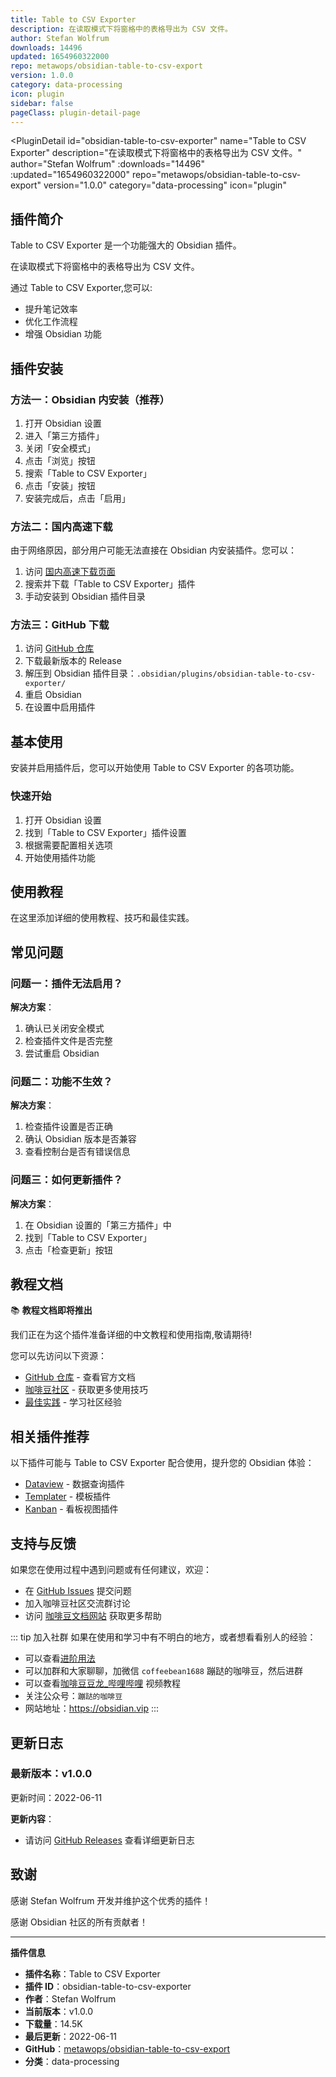 ```yaml
---
title: Table to CSV Exporter
description: 在读取模式下将窗格中的表格导出为 CSV 文件。
author: Stefan Wolfrum
downloads: 14496
updated: 1654960322000
repo: metawops/obsidian-table-to-csv-export
version: 1.0.0
category: data-processing
icon: plugin
sidebar: false
pageClass: plugin-detail-page
---
```


<PluginDetail
  id="obsidian-table-to-csv-exporter"
  name="Table to CSV Exporter"
  description="在读取模式下将窗格中的表格导出为 CSV 文件。"
  author="Stefan Wolfrum"
  :downloads="14496"
  :updated="1654960322000"
  repo="metawops/obsidian-table-to-csv-export"
  version="1.0.0"
  category="data-processing"
  icon="plugin"
>

<!-- AUTO_GENERATED_START -->
## 插件简介

Table to CSV Exporter 是一个功能强大的 Obsidian 插件。

在读取模式下将窗格中的表格导出为 CSV 文件。

通过 Table to CSV Exporter,您可以:

- 提升笔记效率
- 优化工作流程
- 增强 Obsidian 功能

<!-- AUTO_GENERATED_END -->

<!-- AUTO_GENERATED_START -->
## 插件安装

### 方法一：Obsidian 内安装（推荐）

1. 打开 Obsidian 设置
2. 进入「第三方插件」
3. 关闭「安全模式」
4. 点击「浏览」按钮
5. 搜索「Table to CSV Exporter」
6. 点击「安装」按钮
7. 安装完成后，点击「启用」

### 方法二：国内高速下载

由于网络原因，部分用户可能无法直接在 Obsidian 内安装插件。您可以：

1. 访问 [国内高速下载页面](/zh/documentation/obsidian-plugins-download.html)
2. 搜索并下载「Table to CSV Exporter」插件
3. 手动安装到 Obsidian 插件目录

### 方法三：GitHub 下载

1. 访问 [GitHub 仓库](https://github.com/metawops/obsidian-table-to-csv-export)
2. 下载最新版本的 Release
3. 解压到 Obsidian 插件目录：`.obsidian/plugins/obsidian-table-to-csv-exporter/`
4. 重启 Obsidian
5. 在设置中启用插件

## 基本使用

安装并启用插件后，您可以开始使用 Table to CSV Exporter 的各项功能。

### 快速开始

1. 打开 Obsidian 设置
2. 找到「Table to CSV Exporter」插件设置
3. 根据需要配置相关选项
4. 开始使用插件功能

<!-- AUTO_GENERATED_END -->

<!-- CUSTOM_CONTENT_START:tutorial -->
## 使用教程

在这里添加详细的使用教程、技巧和最佳实践。

<!-- CUSTOM_CONTENT_END:tutorial -->

<!-- SHARED_CONTENT_START -->
## 常见问题

### 问题一：插件无法启用？

**解决方案**：
1. 确认已关闭安全模式
2. 检查插件文件是否完整
3. 尝试重启 Obsidian

### 问题二：功能不生效？

**解决方案**：
1. 检查插件设置是否正确
2. 确认 Obsidian 版本是否兼容
3. 查看控制台是否有错误信息

### 问题三：如何更新插件？

**解决方案**：
1. 在 Obsidian 设置的「第三方插件」中
2. 找到「Table to CSV Exporter」
3. 点击「检查更新」按钮

## 教程文档

📚 **教程文档即将推出**

我们正在为这个插件准备详细的中文教程和使用指南,敬请期待!

您可以先访问以下资源：
- [GitHub 仓库](https://github.com/metawops/obsidian-table-to-csv-export) - 查看官方文档
- [咖啡豆社区](/zh/bases/) - 获取更多使用技巧
- [最佳实践](/zh/best-practices/) - 学习社区经验

## 相关插件推荐

以下插件可能与 Table to CSV Exporter 配合使用，提升您的 Obsidian 体验：

- [Dataview](/zh/plugins/dataview.html) - 数据查询插件
- [Templater](/zh/plugins/templater-obsidian.html) - 模板插件
- [Kanban](/zh/plugins/obsidian-kanban.html) - 看板视图插件

## 支持与反馈

如果您在使用过程中遇到问题或有任何建议，欢迎：

- 在 [GitHub Issues](https://github.com/metawops/obsidian-table-to-csv-export/issues) 提交问题
- 加入咖啡豆社区交流群讨论
- 访问 [咖啡豆文档网站](https://obsidian.vip) 获取更多帮助

::: tip 加入社群
如果在使用和学习中有不明白的地方，或者想看看别人的经验：
- 可以查看[进阶用法](/zh/advanced)
- 可以加群和大家聊聊，加微信 `coffeebean1688` 蹦跶的咖啡豆，然后进群
- 可以查看[咖啡豆豆龙_哔哩哔哩](https://space.bilibili.com/618777356) 视频教程
- 关注公众号：`蹦跶的咖啡豆`
- 网站地址：https://obsidian.vip
:::
<!-- SHARED_CONTENT_END -->

<!-- AUTO_GENERATED_START -->
## 更新日志

### 最新版本：v1.0.0

更新时间：2022-06-11

**更新内容**：
- 请访问 [GitHub Releases](https://github.com/metawops/obsidian-table-to-csv-export/releases) 查看详细更新日志

## 致谢

感谢 Stefan Wolfrum 开发并维护这个优秀的插件！

感谢 Obsidian 社区的所有贡献者！

---

**插件信息**
- **插件名称**：Table to CSV Exporter
- **插件 ID**：obsidian-table-to-csv-exporter
- **作者**：Stefan Wolfrum
- **当前版本**：v1.0.0
- **下载量**：14.5K
- **最后更新**：2022-06-11
- **GitHub**：[metawops/obsidian-table-to-csv-export](https://github.com/metawops/obsidian-table-to-csv-export)
- **分类**：data-processing
<!-- AUTO_GENERATED_END -->

</PluginDetail>

